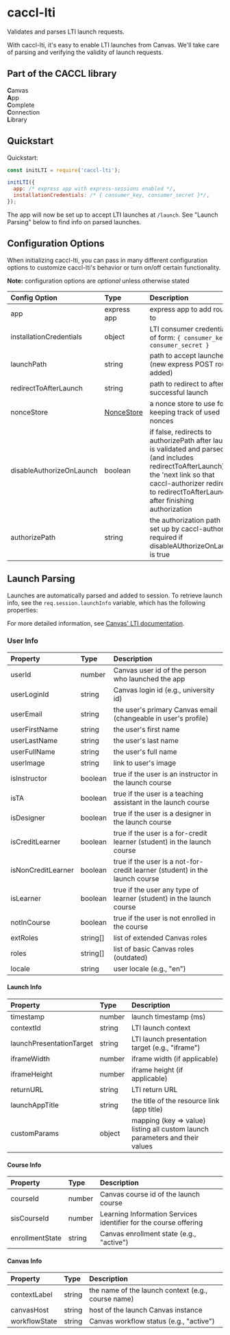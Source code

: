 # caccl-lti
Validates and parses LTI launch requests.

With caccl-lti, it's easy to enable LTI launches from Canvas. We'll take care of parsing and verifying the validity of launch requests.

## Part of the CACCL library
**C**anvas  
**A**pp  
**C**omplete  
**C**onnection  
**L**ibrary  


## Quickstart

Quickstart:

```js
const initLTI = require('caccl-lti');

initLTI({
  app: /* express app with express-sessions enabled */,
  installationCredentials: /* { consumer_key, consumer_secret }*/,
});
```

The app will now be set up to accept LTI launches at `/launch`. See "Launch Parsing" below to find info on parsed launches.

## Configuration Options

When initializing caccl-lti, you can pass in many different configuration options to customize caccl-lti's behavior or turn on/off certain functionality.

**Note:** configuration options are _optional_ unless otherwise stated

Config Option | Type | Description | Default/Required
:--- | :--- | :--- | :---
app | express app | express app to add routes to | **Required**
installationCredentials | object | LTI consumer credentials of form: `{ consumer_key, consumer_secret }` | **Required**
launchPath | string | path to accept launches at (new express POST route added) | /launch
redirectToAfterLaunch | string | path to redirect to after successful launch | same as launchPath
nonceStore | [NonceStore](https://github.com/harvard-edtech/caccl-lti/blob/master/docs/NonceStore.md) | a nonce store to use for keeping track of used nonces | memory store
disableAuthorizeOnLaunch | boolean | if false, redirects to authorizePath after launch is validated and parsed (and includes redirectToAfterLaunch) as the 'next link so that caccl-authorizer redirects to redirectToAfterLaunch after finishing authorization | false
authorizePath | string | the authorization path (as set up by caccl-authorizer, required if disableAUthorizeOnLaunch is true | null

## Launch Parsing

Launches are automatically parsed and added to session. To retrieve launch info, see the `req.session.launchInfo` variable, which has the following properties:

For more detailed information, see [Canvas' LTI documentation](https://canvas.instructure.com/doc/api/file.tools_intro.html).

### User Info

Property | Type | Description
:--- | :--- | :---
userId | number | Canvas user id of the person who launched the app
userLoginId | string | Canvas login id (e.g., university id)
userEmail | string | the user's primary Canvas email (changeable in user's profile)
userFirstName | string | the user's first name
userLastName | string | the user's last name
userFullName | string | the user's full name
userImage | string | link to user's image
isInstructor | boolean | true if the user is an instructor in the launch course
isTA | boolean | true if the user is a teaching assistant in the launch course
isDesigner | boolean | true if the user is a designer in the launch course
isCreditLearner | boolean | true if the user is a for-credit learner (student) in the launch course
isNonCreditLearner | boolean | true if the user is a not-for-credit learner (student) in the launch course
isLearner | boolean | true if the user any type of learner (student) in the launch course
notInCourse | boolean | true if the user is not enrolled in the course
extRoles | string[] | list of extended Canvas roles
roles | string[] | list of basic Canvas roles (outdated)
locale | string | user locale (e.g., "en")

#### Launch Info

Property | Type | Description
:--- | :--- | :---
timestamp | number | launch timestamp (ms)
contextId | string | LTI launch context
launchPresentationTarget | string | LTI launch presentation target (e.g., "iframe")
iframeWidth | number | iframe width (if applicable)
iframeHeight | number | iframe height (if applicable)
returnURL | string | LTI return URL
launchAppTitle | string | the title of the resource link (app title)
customParams | object | mapping (key => value) listing all custom launch parameters and their values

#### Course Info

Property | Type | Description
:--- | :--- | :---
courseId | number | Canvas course id of the launch course
sisCourseId | number | Learning Information Services identifier for the course offering
enrollmentState | string | Canvas enrollment state (e.g., "active")

#### Canvas Info

Property | Type | Description
:--- | :--- | :---
contextLabel | string | the name of the launch context (e.g., course name)
canvasHost | string | host of the launch Canvas instance
workflowState | string | Canvas workflow status (e.g., "active")